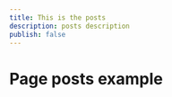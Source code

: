 ```yaml
---
title: This is the posts
description: posts description
publish: false
---
```


# Page posts example
